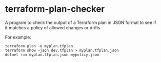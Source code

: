 # terraform-plan-checker
A program to check the output of a Terraform plan in JSON format to see if it matches a policy of allowed changes or drifts.

For example: 
```
terraform plan -o myplan.tfplan
terraform show -json dev.tfplan > myplan.tfplan.json
dotnet run myplan.tfplan.json mypolicy.json
```
